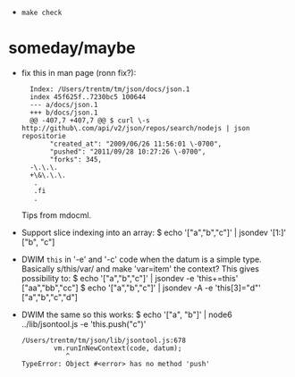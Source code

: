 - `make check`


# someday/maybe

- fix this in man page (ronn fix?):

        Index: /Users/trentm/tm/json/docs/json.1
        index 45f625f..7230bc5 100644
        --- a/docs/json.1
        +++ b/docs/json.1
        @@ -407,7 +407,7 @@ $ curl \-s http://github\.com/api/v2/json/repos/search/nodejs | json repositorie
             "created_at": "2009/06/26 11:56:01 \-0700",
             "pushed": "2011/09/28 10:27:26 \-0700",
             "forks": 345,
        -\.\.\.
        +\&\.\.\.
         .
         .fi
         .

  Tips from mdocml.

- Support slice indexing into an array:
      $ echo '["a","b","c"]' | jsondev '[1:]'
      ["b", "c"]

- DWIM `this` in '-e' and '-c' code when the datum is a simple type.
  Basically s/this/var/ and make 'var=item' the context? This gives
  possibility to:
      $ echo '["a","b","c"]' | jsondev -e 'this+=this'
      ["aa","bb","cc"]
      $ echo '["a","b","c"]' | jsondev -A -e 'this[3]="d"'
      ["a","b","c","d"]

- DWIM the same so this works:
      $ echo '["a", "b"]' | node6 ../lib/jsontool.js -e 'this.push("c")'

      /Users/trentm/tm/json/lib/jsontool.js:678
              vm.runInNewContext(code, datum);
                 ^
      TypeError: Object #<error> has no method 'push'
